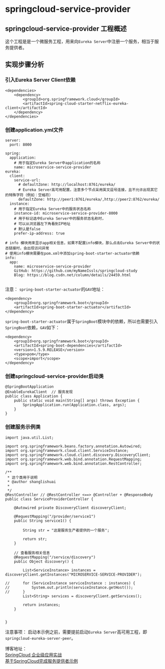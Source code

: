 # springcloud-service-provider

## springcloud-service-provider 工程概述
这个工程是是一个微服务工程，用来向`Eureka Server`中注册一个服务，相当于服务提供者。

## 实现步骤分析
### 引入Eureka Server Client依赖

```
<dependencies>
	<dependency>
		<groupId>org.springframework.cloud</groupId>
		<artifactId>spring-cloud-starter-netflix-eureka-client</artifactId>
	</dependency>
</dependencies>
```
### 创建application.yml文件
```
server:
  port: 8000
  
spring:
  application:
    # 用于指定Eureka Server中application的名称
    name: microservice-service-provider
eureka:
  client:
    service-url:
      # defaultZone: http://localhost:8761/eureka/
      # Eureka Server高可用配置，注意多个节点采用英文逗号连接，且不允许出现其它的特殊字符（例如：空格符）
      defaultZone: http://peer1:8761/eureka/,http://peer2:8762/eureka/
  instance:
    # 用于指定Eureka Server中的服务状态名称
    instance-id: microservice-service-provider-8000
    # 用于标记选中Eureka Server中的服务状态名称时，
    # 可以从浏览器左下角看到IP地址
    # 默认是false
    prefer-ip-address: true

# info 模块用来显示app相关信息，如果不配置info模块，那么点击Eureka Server中的状态链接时，会出现访问异常
# 使用info模块需要在pom.xml中添加spring-boot-starter-actuator依赖    
info: 
  app:
    name: microservice-service-provider
    GitHub: https://github.com/myNameIssls/springcloud-study
    Blog: https://blog.csdn.net/column/details/24459.html
      
```
注意：
`spring-boot-starter-actuator`的`GAV`地址：

```
<dependency>
	<groupId>org.springframework.boot</groupId>
	<artifactId>spring-boot-starter-actuator</artifactId>
</dependency>
```
`spring-boot-starter-actuator`属于`SpringBoot`模块中的依赖，所以也需要引入`SpringBoot`依赖，`GAV`如下：

```
<dependency>
	<groupId>org.springframework.boot</groupId>
	<artifactId>spring-boot-dependencies</artifactId>
	<version>1.5.9.RELEASE</version>
	<type>pom</type>
	<scope>import</scope>
</dependency>
```



### 创建springcloud-service-provider启动类
```
@SpringBootApplication
@EnableEurekaClient  // 服务发现
public class Application {
	public static void main(String[] args) throws Exception {
		SpringApplication.run(Application.class, args);
	}
}
```
### 创建服务示例类
```
import java.util.List;

import org.springframework.beans.factory.annotation.Autowired;
import org.springframework.cloud.client.ServiceInstance;
import org.springframework.cloud.client.discovery.DiscoveryClient;
import org.springframework.web.bind.annotation.RequestMapping;
import org.springframework.web.bind.annotation.RestController;

/**
 * 这个类用于说明
 * @author shanglishuai
 *
 */
@RestController // @RestController <==> @Controller + @ResponseBody
public class ServiceProviderController {
	
	@Autowired private DiscoveryClient discoveryClient;
	
	@RequestMapping("/provider/service1")
	public String service1() {
		
		String str = "这是服务生产者提供的一个服务";
		
		return str;
	}
	
	// 查看服务相关信息
	@RequestMapping("/service/discovery")
	public Object discovery() {
		
		List<ServiceInstance> instances = discoveryClient.getInstances("MICROSERVICE-SERVICE-PROVIDER");
		
//		for (ServiceInstance serviceInstance : instances) {
//			System.out.println(serviceInstance.getHost());
//		}
		List<String> services = discoveryClient.getServices();
		
		return instances;
	}
	
	
}

```
注意事项：
启动本示例之前，需要提前启动`Eureka Server`高可用工程，即`springcloud-eureka-server-peer`。


博客地址： </br>
[SpringCloud 企业级应用实战](https://blog.csdn.net/mynameissls/article/details/81150061) </br>
[基于SpringCloud完成服务提供者示例](https://blog.csdn.net/myNameIssls/article/details/81193557)











